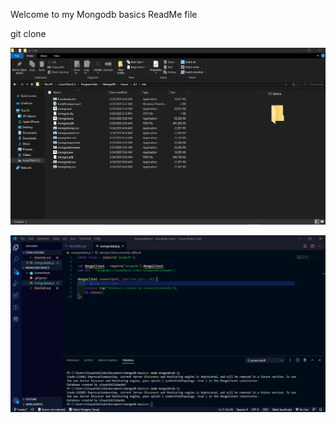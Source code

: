 Welcome to my Mongodb basics ReadMe file

git clone 


![Mongo and Mongod .exe terminals at the bin directory in your mongodb file](screenshots/mongoexe_andmongodexe_in_bin_folder.png "Mongo.exe and Mongod.exe ")


![Successfuk Creation of Database by oluwatobilobaoke](screenshots/database_created_by_oluwatobilobaoke.png "Database created by oluwatobilobaoke")
